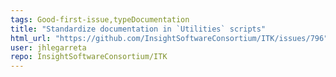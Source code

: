 ```yaml
---
tags: Good-first-issue,typeDocumentation
title: "Standardize documentation in `Utilities` scripts"
html_url: "https://github.com/InsightSoftwareConsortium/ITK/issues/796"
user: jhlegarreta
repo: InsightSoftwareConsortium/ITK
---
```


